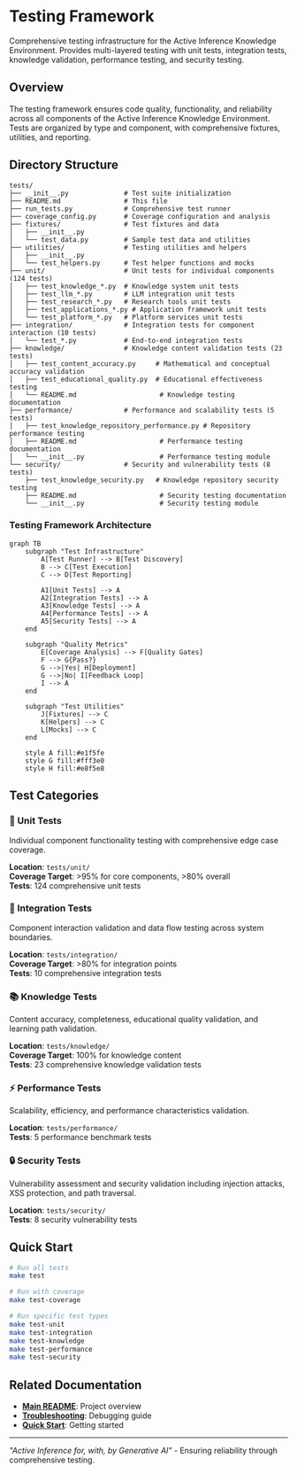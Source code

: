 # Testing Framework

Comprehensive testing infrastructure for the Active Inference Knowledge Environment. Provides multi-layered testing with unit tests, integration tests, knowledge validation, performance testing, and security testing.

## Overview

The testing framework ensures code quality, functionality, and reliability across all components of the Active Inference Knowledge Environment. Tests are organized by type and component, with comprehensive fixtures, utilities, and reporting.

## Directory Structure

```
tests/
├── __init__.py              # Test suite initialization
├── README.md                # This file
├── run_tests.py             # Comprehensive test runner
├── coverage_config.py       # Coverage configuration and analysis
├── fixtures/                # Test fixtures and data
│   ├── __init__.py
│   └── test_data.py         # Sample test data and utilities
├── utilities/               # Testing utilities and helpers
│   ├── __init__.py
│   └── test_helpers.py      # Test helper functions and mocks
├── unit/                    # Unit tests for individual components (124 tests)
│   ├── test_knowledge_*.py  # Knowledge system unit tests
│   ├── test_llm_*.py        # LLM integration unit tests
│   ├── test_research_*.py   # Research tools unit tests
│   ├── test_applications_*.py # Application framework unit tests
│   └── test_platform_*.py   # Platform services unit tests
├── integration/             # Integration tests for component interaction (10 tests)
│   └── test_*.py            # End-to-end integration tests
├── knowledge/               # Knowledge content validation tests (23 tests)
│   ├── test_content_accuracy.py     # Mathematical and conceptual accuracy validation
│   ├── test_educational_quality.py  # Educational effectiveness testing
│   └── README.md                     # Knowledge testing documentation
├── performance/             # Performance and scalability tests (5 tests)
│   ├── test_knowledge_repository_performance.py # Repository performance testing
│   ├── README.md                     # Performance testing documentation
│   └── __init__.py                   # Performance testing module
└── security/                # Security and vulnerability tests (8 tests)
    ├── test_knowledge_security.py   # Knowledge repository security testing
    ├── README.md                     # Security testing documentation
    └── __init__.py                   # Security testing module
```

### Testing Framework Architecture

```mermaid
graph TB
    subgraph "Test Infrastructure"
        A[Test Runner] --> B[Test Discovery]
        B --> C[Test Execution]
        C --> D[Test Reporting]
        
        A1[Unit Tests] --> A
        A2[Integration Tests] --> A
        A3[Knowledge Tests] --> A
        A4[Performance Tests] --> A
        A5[Security Tests] --> A
    end

    subgraph "Quality Metrics"
        E[Coverage Analysis] --> F[Quality Gates]
        F --> G{Pass?}
        G -->|Yes| H[Deployment]
        G -->|No| I[Feedback Loop]
        I --> A
    end

    subgraph "Test Utilities"
        J[Fixtures] --> C
        K[Helpers] --> C
        L[Mocks] --> C
    end

    style A fill:#e1f5fe
    style G fill:#fff3e0
    style H fill:#e8f5e8
```

## Test Categories

### 🧪 Unit Tests
Individual component functionality testing with comprehensive edge case coverage.

**Location**: `tests/unit/`  
**Coverage Target**: >95% for core components, >80% overall  
**Tests**: 124 comprehensive unit tests

### 🔗 Integration Tests
Component interaction validation and data flow testing across system boundaries.

**Location**: `tests/integration/`  
**Coverage Target**: >80% for integration points  
**Tests**: 10 comprehensive integration tests

### 📚 Knowledge Tests
Content accuracy, completeness, educational quality validation, and learning path validation.

**Location**: `tests/knowledge/`  
**Coverage Target**: 100% for knowledge content  
**Tests**: 23 comprehensive knowledge validation tests

### ⚡ Performance Tests
Scalability, efficiency, and performance characteristics validation.

**Location**: `tests/performance/`  
**Tests**: 5 performance benchmark tests

### 🔒 Security Tests
Vulnerability assessment and security validation including injection attacks, XSS protection, and path traversal.

**Location**: `tests/security/`  
**Tests**: 8 security vulnerability tests

## Quick Start

```bash
# Run all tests
make test

# Run with coverage
make test-coverage

# Run specific test types
make test-unit
make test-integration
make test-knowledge
make test-performance
make test-security
```

## Related Documentation

- **[Main README](../../README.md)**: Project overview
- **[Troubleshooting](../../docs/TROUBLESHOOTING.md)**: Debugging guide
- **[Quick Start](../../docs/QUICK_START.md)**: Getting started

---

*"Active Inference for, with, by Generative AI"* - Ensuring reliability through comprehensive testing.